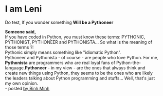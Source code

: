 # I am Leni
Do test, If you wonder something
<b>Will be a Pythoneer</b>

<b>Someone said,</b><br>
If you have coded in Python, you must know these terms: PYTHONIC, PYTHONIST, PYTHONEER and PYTHONISTA... So what is the meaning of those terms ?! <br>
Pythonic simply means something like "idiomatic Python". <br>
Pythoneer and Pythonista - of course - are people who love Python. For me, <b>Pythonista</b> are programmers who are real loyal fans of Python-the-language.<b>Pythoneer</b> - in my view - are the ones that always think and create new things using Python, they seems to be the ones who are likely the leaders talking about Python programming and stuffs... Well, that's just my own opinion.
<br>- posted [by Bình Minh](http://binhminhcs.blogspot.com/2011/12/python-pythonic-pythoneer-pythonist.html)
